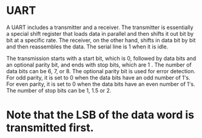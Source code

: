 # UART

A UART includes a transmitter and a receiver. The transmitter is essentially a special
shift register that loads data in parallel and then shifts it out bit by bit at a specific rate.
The receiver, on the other hand, shifts in data bit by bit and then reassembles the data. The
serial line is 1 when it is idle. 

The transmission starts with a start bit, which is 0, followed by data bits and an optional parity bit, 
and ends with stop bits, which are 1 . The number of data bits can be 6, 7, or 8. 
The optional parity bit is used for error detection. For odd parity, it is set to 0 when the data bits have an odd number of 1's. 
For even parity, it is set to 0 when the data bits have an even number of 1's. 
The number of stop bits can be 1, 1.5 or 2. 

# Note that the LSB of the data word is transmitted first.
